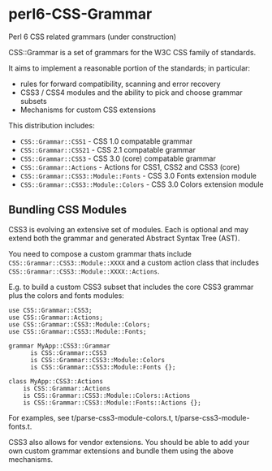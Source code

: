 perl6-CSS-Grammar
=================

Perl 6 CSS related grammars (under construction)

CSS::Grammar is a set of grammars for the W3C CSS family of standards.

It aims to implement a reasonable portion of the standards; in particular:

- rules for forward compatibility, scanning and error recovery
- CSS3 / CSS4 modules and the ability to pick and choose grammar subsets
- Mechanisms for custom CSS extensions

This distribution includes:

- `CSS::Grammar::CSS1`  - CSS 1.0 compatable grammar
- `CSS::Grammar::CSS21` - CSS 2.1 compatable grammar
- `CSS::Grammar::CSS3`  - CSS 3.0 (core) compatable grammar
- `CSS::Grammar::Actions`  - Actions for CSS1, CSS2 and CSS3 (core)
- `CSS::Grammar::CSS3::Module::Fonts` - CSS 3.0 Fonts extension module
- `CSS::Grammar::CSS3::Module::Colors` - CSS 3.0 Colors extension module

Bundling CSS Modules
--------------------
CSS3 is evolving an extensive set of modules. Each is optional
and may extend both the grammar and generated Abstract Syntax Tree (AST).

You need to compose a custom grammar thats include `CSS::Grammar::CSS3::Module::XXXX` and a custom action class that includes `CSS::Grammar::CSS3::Module::XXXX::Actions`.

E.g. to build a custom CSS3 subset that includes the core CSS3 grammar
plus the colors and fonts modules:

    use CSS::Grammar::CSS3;
    use CSS::Grammar::Actions;
    use CSS::Grammar::CSS3::Module::Colors;
    use CSS::Grammar::CSS3::Module::Fonts;

    grammar MyApp::CSS3::Grammar
          is CSS::Grammar::CSS3
          is CSS::Grammar::CSS3::Module::Colors
          is CSS::Grammar::CSS3::Module::Fonts {};

    class MyApp::CSS3::Actions
        is CSS::Grammar::Actions
        is CSS::Grammar::CSS3::Module::Colors::Actions
        is CSS::Grammar::CSS3::Module::Fonts::Actions {};

For examples, see t/parse-css3-module-colors.t, t/parse-css3-module-fonts.t.

CSS3 also allows for vendor extensions. You should be able to add your
own custom grammar extensions and bundle them using the above mechanisms.
